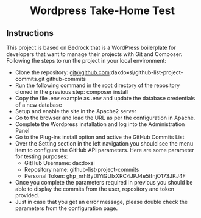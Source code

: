 <h1 align="center">
    Wordpress Take-Home Test
</h1>

## Instructions

This project is based on Bedrock that is a WordPress boilerplate for developers that want to manage their projects with Git and Composer. Following the steps to run the project in your local environment:

- Clone the repository: git@github.com:daxdoxsi/github-list-project-commits.git github-commits
- Run the following command in the root directory of the repository cloned in the previous step: composer install
- Copy the file .env.example as .env and update the database credentials of a new database
- Setup and enable the site in the Apache2 server
- Go to the browser and load the URL as per the configuration in Apache.
- Complete the Wordpress installation and log into the Administration Panel
- Go to the Plug-ins install option and active the GitHub Commits List
- Over the Setting section in the left navigation you should see the menu item to configure the GitHub API parameters. Here are some parameter for testing purposes:
  - GitHub Username: daxdoxsi
  - Repository name: github-list-project-commits
  - Personal Token:  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
- Once you complete the parameters required in previous you should be able to display the commits from the user, repository and token provided.
- Just in case that you get an error message, please double check the parameters from the configuration page.
